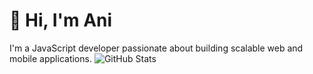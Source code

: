 # 👋 Hi, I'm Ani
I'm a JavaScript developer passionate about building scalable web and mobile applications. ![GitHub Stats](https://github-readme-stats.vercel.app/api?username=avetisyan66&show_icons=true&theme=radical)

